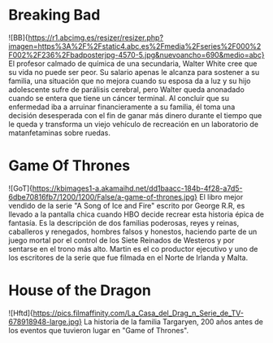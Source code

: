 # Breaking Bad
![BB]{https://r1.abcimg.es/resizer/resizer.php?imagen=https%3A%2F%2Fstatic4.abc.es%2Fmedia%2Fseries%2F000%2F002%2F236%2Fbadposterjpg-4570-5.jpg&nuevoancho=690&medio=abc}
El profesor calmado de química de una secundaria, Walter White cree que su vida no puede ser peor. Su salario apenas le alcanza para sostener a su familia, una situación que no mejora cuando su esposa da a luz y su hijo adolescente sufre de parálisis cerebral, pero Walter queda anonadado cuando se entera que tiene un cáncer terminal. Al concluir que su enfermedad iba a arruinar financieramente a su familia, él toma una decisión desesperada con el fin de ganar más dinero durante el tiempo que le queda y transforma un viejo vehículo de recreación en un laboratorio de matanfetaminas sobre ruedas.

# Game Of Thrones
![GoT]{https://kbimages1-a.akamaihd.net/dd1baacc-184b-4f28-a7d5-6dbe70816fb7/1200/1200/False/a-game-of-thrones.jpg}
El libro mejor vendido de la serie "A Song of Ice and Fire" escrito por George R.R, es llevado a la pantalla chica cuando HBO decide recrear esta historia épica de fantasía. Es la descripción de dos familias poderosas, reyes y reinas, caballeros y renegados, hombres falsos y honestos, haciendo parte de un juego mortal por el control de los Siete Reinados de Westeros y por sentarse en el trono más alto. Martin es el co productor ejecutivo y uno de los escritores de la serie que fue filmada en el Norte de Irlanda y Malta.

# House of the Dragon
![Hftd]{https://pics.filmaffinity.com/La_Casa_del_Drag_n_Serie_de_TV-678918948-large.jpg}
La historia de la familia Targaryen, 200 años antes de los eventos que tuvieron lugar en "Game of Thrones".